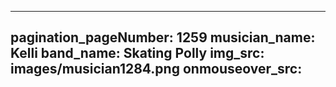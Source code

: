 ------
pagination_pageNumber: 1259
musician_name: Kelli
band_name: Skating Polly
img_src: images/musician1284.png
onmouseover_src: 
------